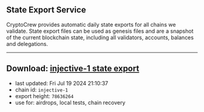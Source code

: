 ## State Export Service
CryptoCrew provides automatic daily state exports for all chains we validate. State export files can be used as genesis files and are a snapshot of the current blockchain state, including all validators, accounts, balances and delegations.

---
**Download: [injective-1 state export](https://dl-eu2.ccvalidators.com/SERVICE/injective/injective-1_export_78636264.json)**
---

- last updated: Fri Jul 19 2024 21:10:37
- chain id: `injective-1`
- export height: `78636264`
- use for: airdrops, local tests, chain recovery

